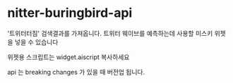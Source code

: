 # nitter-buringbird-api

'트위터터짐' 검색결과를 가져옵니다. 트위터 웨이브를 예측하는데 사용할 미스키 위젯을 넣을 수 있습니다

위젯용 스크립트는 widget.aiscript 복사하세요

api 는 breaking changes 가 있을 때 버전업 됩니다.
